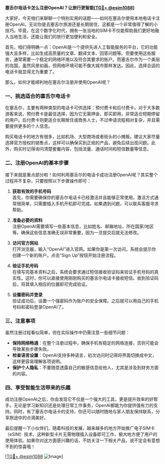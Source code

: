 **塞舌尔电话卡怎么注册OpenAI？让旅行更智能[[TG💪+ @esim1088](https://t.me/s/esim1088)]**

大家好，今天咱们来聊聊一个特别实用的话题——如何在塞舌尔使用本地电话卡注册OpenAI。无论你是去塞舌尔旅游还是长期居住，这都是一个非常值得了解的小技巧。毕竟，在这个数字化时代，拥有一张当地的SIM卡不仅能帮助我们更好地融入当地生活，还能让我们的旅行更加便利和安全。

首先，咱们得明确一点：OpenAI是一个提供先进人工智能服务的平台，它的功能强大且多样，比如生成高质量的文章、翻译文本、回答问题等。但要使用这些服务，通常需要一个稳定的网络环境以及符合其要求的账户。而塞舌尔作为一个美丽的岛国，虽然风景如画，但网络环境可能不像大城市那样发达。因此，选择合适的电话卡就显得尤为重要了。

那么，如何才能顺利地在塞舌尔注册并使用OpenAI呢？

### 一、挑选适合的塞舌尔电话卡

在塞舌尔，主要有两种类型的电话卡可供选择：预付费卡和后付费卡。对于大多数游客来说，预付费卡是最佳选择，因为它无需押金，即买即用，非常适合短期停留的用户。后付费卡则更适合长期居住或商务人士，不过申请流程相对复杂，并且需要提供更多的个人信息。

购买电话卡的地方有很多，比如机场、大型商场或者街头的小摊贩。建议大家尽量选择官方授权的销售点，这样可以确保买到正规的产品，避免后续出现问题。此外，购买时记得询问清楚套餐内容，包括流量、通话时间和短信数量等信息。

### 二、注册OpenAI的基本步骤

接下来就是重点部分啦！如何利用塞舌尔的电话卡成功注册OpenAI呢？其实整个过程并不复杂，只要按照以下步骤操作即可：

1. **获取有效的手机号码**  
   首先，你需要确保你的塞舌尔电话卡已经激活并且能够正常使用。激活方式通常很简单，只需要插入手机开机即可完成。如果遇到问题，可以联系客服寻求帮助。

2. **准备必要的资料**  
   注册OpenAI需要填写一些基本信息，比如姓名、邮箱地址、所在国家/地区等。确保这些信息准确无误非常重要，因为一旦提交后就无法修改。

3. **访问官方网站**  
   打开浏览器，输入“OpenAI”进入官网。如果你是第一次访问，系统会提示你创建一个新的账户。点击“Sign Up”按钮开始注册流程。

4. **验证手机号码**  
   在填写完基本资料之后，系统会要求通过短信接收验证码来验证手机号码的真实性。这时，你可以直接使用刚刚购买的塞舌尔电话卡接收短信。收到验证码后，将其填入相应的位置即可完成验证。

5. **设置密码并登录**  
   验证成功后，设置一个强密码作为账户的安全保障。之后就可以用自己的手机号码和密码登录OpenAI了。

### 三、注意事项

虽然注册过程看似简单，但在实际操作中仍需注意一些细节问题：

- **保持网络畅通**：在整个注册过程中，确保手机有稳定的网络连接，否则可能会导致某些步骤失败。
- **检查语言设置**：OpenAI支持多种语言，初次访问时记得将界面切换成中文，这样更容易理解各项说明。
- **保护个人隐私**：不要随意透露自己的敏感信息给他人，尤其是涉及到财务方面的内容。

### 四、享受智能生活带来的乐趣

成功注册OpenAI之后，你会发现它不仅是一个强大的工具，更是提升效率的好帮手。无论是学习新知识还是处理日常工作事务，OpenAI都能为你提供强有力的支持。同时，有了塞舌尔电话卡的支持，你还可以随时随地与家人朋友保持联系，分享旅途中的点滴美好。

最后提醒一下小伙伴们，随着科技的发展，越来越多的地方开始推广电子SIM卡（eSIM）技术，这种新型卡片无需物理插入设备即可工作，极大地方便了用户的使用体验。如果你对这方面感兴趣的话，不妨关注一下相关产品，说不定会有意想不到的惊喜哦！

[[TG💪+ @esim1088](https://t.me/s/esim1088) ![Image](https://i.postimg.cc/4NQfJmqS/Snipaste-2025-05-13-00-14-12.png)]